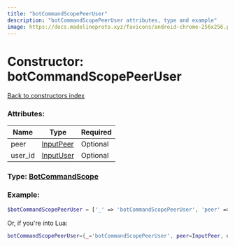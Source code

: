 ```yaml
---
title: "botCommandScopePeerUser"
description: "botCommandScopePeerUser attributes, type and example"
image: https://docs.madelineproto.xyz/favicons/android-chrome-256x256.png
---
```

# Constructor: botCommandScopePeerUser  
[Back to constructors index](index.md)



### Attributes:

| Name     |    Type       | Required |
|----------|---------------|----------|
|peer|[InputPeer](../types/InputPeer.md) | Optional|
|user\_id|[InputUser](../types/InputUser.md) | Optional|



### Type: [BotCommandScope](../types/BotCommandScope.md)


### Example:

```php
$botCommandScopePeerUser = ['_' => 'botCommandScopePeerUser', 'peer' => InputPeer, 'user_id' => InputUser];
```  


Or, if you're into Lua:

```lua
botCommandScopePeerUser={_='botCommandScopePeerUser', peer=InputPeer, user_id=InputUser}

```


